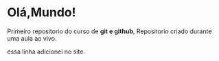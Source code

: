 # Olá,Mundo!
 Primeiro repositorio do curso de **git e github**,
 Repositorio criado durante uma aula ao vivo.
 
essa linha adicionei no site.
